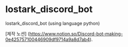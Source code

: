 # lostark_discord_bot
lostark_discord_bot (using  language python)

[제작 노션] (https://www.notion.so/Discord-bot-making-0e425757100446909df9714a9a8d7ab4).

